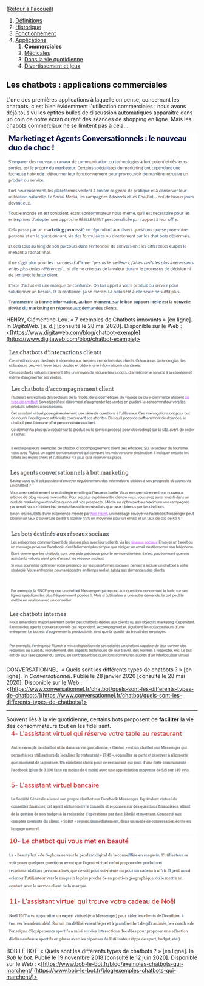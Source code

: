 ([Retour à l'accueil](https://sylviehannon.github.io/chatbot/))
1. [Définitions](definitions.md)
2. [Historique](historique.md)
3. [Fonctionnement](fonctionnement.md)
4. [Applications](applications.md)
      1. **Commerciales**
      2. [Médicales](amedicales.md)
      3. [Dans la vie quotidienne](aquoti.md)
      4. [Divertissement et jeux](afictions.md)

## Les chatbots : applications commerciales

L'une des premières applications à laquelle on pense, concernant les chatbots, c'est bien évidemment l'utilisation commerciales : nous avons déjà tous vu les eptites bulles de discussion automatiques apparaître dans un coin de notre écran durant des séances de shopping en ligne. Mais les chabots commerciaux ne se limitent pas à cela...

[![Image](lesimages/Comm1.png)](https://www.digitaweb.com/blog/chatbot-exemple)
HENRY, Clémentine-Lou. « 7 exemples de Chatbots innovants » [en ligne]. In *DigitaWeb*. [s. d.] [consulté le 28 mai 2020]. Disponible sur le Web : <[https://www.digitaweb.com/blog/chatbot-exemple](https://www.digitaweb.com/blog/chatbot-exemple)>

[![Image](lesimages/uti1.png)](https://www.conversationnel.fr/chatbot/quels-sont-les-differents-types-de-chatbots/)
[![Image](lesimages/uti2.png)](https://www.conversationnel.fr/chatbot/quels-sont-les-differents-types-de-chatbots/)
[![Image](lesimages/uti3.png)](https://www.conversationnel.fr/chatbot/quels-sont-les-differents-types-de-chatbots/)
[![Image](lesimages/uti4.png)](https://www.conversationnel.fr/chatbot/quels-sont-les-differents-types-de-chatbots/)
[![Image](lesimages/uti5.png)](https://www.conversationnel.fr/chatbot/quels-sont-les-differents-types-de-chatbots/)
CONVERSATIONNEL. « Quels sont les différents types de chatbots ? » [en ligne]. In *Conversationnel*. Publié le 28 janvier 2020 [consulté le 28 mai 2020]. Disponible sur le Web : <[https://www.conversationnel.fr/chatbot/quels-sont-les-differents-types-de-chatbots/](https://www.conversationnel.fr/chatbot/quels-sont-les-differents-types-de-chatbots/)>

---
Souvent liés à la vie quotidienne, certains bots proposent de **faciliter** la vie des consommateurs tout en les fidélisant.
[![Image](lesimages/usu2.png)](https://www.bob-le-bot.fr/blog/exemples-chatbots-qui-marchent/)
[![Image](lesimages/usu4.png)](https://www.bob-le-bot.fr/blog/exemples-chatbots-qui-marchent/)
BOB LE BOT. « Quels sont les différents types de chatbots ? » [en ligne]. In *Bob le bot*. Publié le 19 novembre 2018 [consulté le 12 juin 2020]. Disponible sur le Web : <[https://www.bob-le-bot.fr/blog/exemples-chatbots-qui-marchent/](https://www.bob-le-bot.fr/blog/exemples-chatbots-qui-marchent/)>
